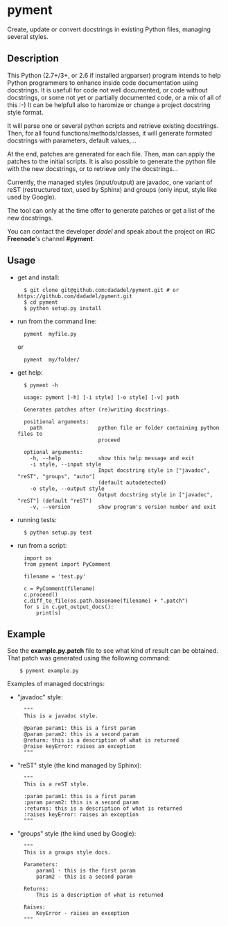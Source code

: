 pyment
======

Create, update or convert docstrings in existing Python files, managing several styles.

Description
-----------

This Python (2.7+/3+, or 2.6 if installed argparser) program intends to help Python programmers to enhance inside code documentation using docstrings.
It is usefull for code not well documented, or code without docstrings, or some not yet or partially documented code, or a mix of all of this :-)
It can be helpfull also to haromize or change a project docstring style format.

It will parse one or several python scripts and retrieve existing docstrings.
Then, for all found functions/methods/classes, it will generate formated docstrings with parameters, default values,...

At the end, patches are generated for each file. Then, man can apply the patches to the initial scripts.
It is also possible to generate the python file with the new docstrings, or to retrieve only the docstrings...

Currently, the managed styles (input/output) are javadoc, one variant of reST (restructured text, used by Sphinx) and groups (only input, style like used by Google).

The tool can only at the time offer to generate patches or get a list of the new docstrings.

You can contact the developer *dadel* and speak about the project on IRC **Freenode**'s channel **#pyment**.

Usage
-----
- get and install:

        $ git clone git@github.com:dadadel/pyment.git # or https://github.com/dadadel/pyment.git
        $ cd pyment
        $ python setup.py install

- run from the command line:

        pyment  myfile.py

    or

        pyment  my/folder/

- get help:

        $ pyment -h

        usage: pyment [-h] [-i style] [-o style] [-v] path

        Generates patches after (re)writing docstrings.

        positional arguments:
          path                  python file or folder containing python files to
                                proceed

        optional arguments:
          -h, --help            show this help message and exit
          -i style, --input style
                                Input docstring style in ["javadoc", "reST", "groups", "auto"]
                                (default autodetected)
          -o style, --output style
                                Output docstring style in ["javadoc", "reST"] (default "reST")
          -v, --version         show program's version number and exit

- running tests:

        $ python setup.py test

- run from a script:

        import os
        from pyment import PyComment

        filename = 'test.py'

        c = PyComment(filename)
        c.proceed()
        c.diff_to_file(os.path.basename(filename) + ".patch")
        for s in c.get_output_docs():
            print(s)

Example
-------
See the **example.py.patch** file to see what kind of result can be obtained.
That patch was generated using the following command:

        $ pyment example.py

Examples of managed docstrings:

- "javadoc" style:

        """
        This is a javadoc style.

        @param param1: this is a first param
        @param param2: this is a second param
        @return: this is a description of what is returned
        @raise keyError: raises an exception
        """

- "reST" style (the kind managed by Sphinx):

        """
        This is a reST style.

        :param param1: this is a first param
        :param param2: this is a second param
        :returns: this is a description of what is returned
        :raises keyError: raises an exception
        """

- "groups" style (the kind used by Google):

        """
        This is a groups style docs.

        Parameters:
            param1 - this is the first param
            param2 - this is a second param

        Returns:
            This is a description of what is returned

        Raises:
            KeyError - raises an exception
        """

